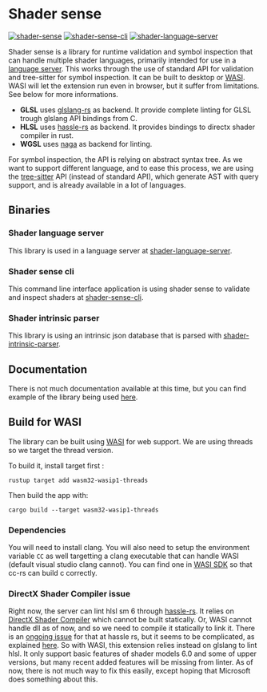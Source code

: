 # Shader sense

[![shader-sense](https://img.shields.io/crates/v/shader-sense?label=shader-sense)](https://crates.io/crates/shader-sense)
[![shader-sense-cli](https://img.shields.io/crates/v/shader-sense?label=shader-sense-cli)](https://crates.io/crates/shader-sense-cli)
[![shader-language-server](https://img.shields.io/crates/v/shader-language-server?label=shader-language-server)](https://crates.io/crates/shader-language-server)

Shader sense is a library for runtime validation and symbol inspection that can handle multiple shader languages, primarily intended for use in a [language server](https://github.com/antaalt/shader-sense/tree/main/shader-language-server). This works through the use of standard API for validation and tree-sitter for symbol inspection. It can be built to desktop or [WASI](https://wasi.dev/). WASI will let the extension run even in browser, but it suffer from limitations. See below for more informations.

- **GLSL** uses [glslang-rs](https://github.com/SnowflakePowered/glslang-rs) as backend. It provide complete linting for GLSL trough glslang API bindings from C.
- **HLSL** uses [hassle-rs](https://github.com/Traverse-Research/hassle-rs) as backend. It provides bindings to directx shader compiler in rust.
- **WGSL** uses [naga](https://github.com/gfx-rs/naga) as backend for linting.

For symbol inspection, the API is relying on abstract syntax tree. As we want to support different language, and to ease this process, we are using the [tree-sitter](https://tree-sitter.github.io/tree-sitter/) API (instead of standard API), which generate AST with query support, and is already available in a lot of languages.

## Binaries

### Shader language server

This library is used in a language server at [shader-language-server](https://github.com/antaalt/shader-sense/tree/main/shader-language-server). 

### Shader sense cli

This command line interface application is using shader sense to validate and inspect shaders at [shader-sense-cli](https://github.com/antaalt/shader-sense/tree/main/shader-sense-cli).

### Shader intrinsic parser

This library is using an intrinsic json database that is parsed with [shader-intrinsic-parser](https://github.com/antaalt/shader-sense/tree/main/shader-intrinsic-parser).

## Documentation

There is not much documentation available at this time, but you can find example of the library being used [here](https://github.com/antaalt/shader-sense/tree/main/shader-sense/examples).

## Build for WASI

The library can be built using [WASI](https://wasi.dev/) for web support. We are using threads so we target the thread version.

To build it, install target first :

```shell
rustup target add wasm32-wasip1-threads
```

Then build the app with:

```shell
cargo build --target wasm32-wasip1-threads
```

### Dependencies

You will need to install clang. You will also need to setup the environment variable `CC` as well targetting a clang executable that can handle WASI (default visual studio clang cannot). You can find one in [WASI SDK](https://github.com/WebAssembly/wasi-sdk) so that cc-rs can build c correctly.

### DirectX Shader Compiler issue

Right now, the server can lint hlsl sm 6 through [hassle-rs](https://github.com/Traverse-Research/hassle-rs). It relies on [DirectX Shader Compiler](https://github.com/microsoft/DirectXShaderCompiler) which cannot be built statically. Or, WASI cannot handle dll as of now, and so we need to compile it statically to link it. There is an [ongoing issue](https://github.com/Traverse-Research/hassle-rs/issues/57) for that at hassle rs, but it seems to be complicated, as explained [here](https://devlog.hexops.com/2024/building-the-directx-shader-compiler-better-than-microsoft/). So with WASI, this extension relies instead on glslang to lint hlsl. It only support basic features of shader models 6.0 and some of upper versions, but many recent added features will be missing from linter. As of now, there is not much way to fix this easily, except hoping that Microsoft does something about this.